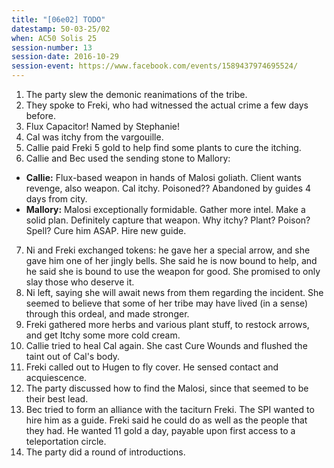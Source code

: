 ```yaml
---
title: "[06e02] TODO"
datestamp: 50-03-25/02
when: AC50 Solis 25
session-number: 13
session-date: 2016-10-29
session-event: https://www.facebook.com/events/1589437974695524/
---
```


1. The party slew the demonic reanimations of the tribe.
2. They spoke to Freki, who had witnessed the actual crime a few days before.
3. Flux Capacitor! Named by Stephanie!
4. Cal was itchy from the vargouille.
5. Callie paid Freki 5 gold to help find some plants to cure the itching.
6. Callie and Bec used the sending stone to Mallory:
  * **Callie:** Flux-based weapon in hands of Malosi goliath. Client wants revenge, also weapon. Cal itchy. Poisoned?? Abandoned by guides 4 days from city.
  * **Mallory:** Malosi exceptionally formidable. Gather more intel. Make a solid plan. Definitely capture that weapon. Why itchy? Plant? Poison? Spell? Cure him ASAP. Hire new guide.
7. Ni and Freki exchanged tokens: he gave her a special arrow, and she gave him one of her jingly bells. She said he is now bound to help, and he said she is bound to use the weapon for good. She promised to only slay those who deserve it.
8. Ni left, saying she will await news from them regarding the incident. She seemed to believe that some of her tribe may have lived (in a sense) through this ordeal, and made stronger.
9. Freki gathered more herbs and various plant stuff, to restock arrows, and get Itchy some more cold cream.
10. Callie tried to heal Cal again. She cast Cure Wounds and flushed the taint out of Cal's body.
11. Freki called out to Hugen to fly cover. He sensed contact and acquiescence.
12. The party discussed how to find the Malosi, since that seemed to be their best lead.
13. Bec tried to form an alliance with the taciturn Freki. The SPI wanted to hire him as a guide. Freki said he could do as well as the people that they had. He wanted 11 gold a day, payable upon first access to a teleportation circle.
14. The party did a round of introductions.
